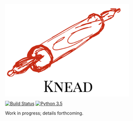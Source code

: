 <img src="docs/logo.png" alt="Knead logo" title="Knead logo" align="center" width="400" height="300"></img>

[![Build Status](https://travis-ci.com/font-bakers/knead.svg?branch=master)](https://travis-ci.com/font-bakers/knead)
[![Python 3.5](https://img.shields.io/badge/python-3.5-blue.svg)](https://www.python.org/downloads/release/python-352/)

Work in progress; details forthcoming.

